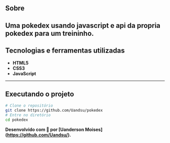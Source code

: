 ##  Sobre   
Uma pokedex usando javascript e api da propria pokedex para um treininho.
---

##  Tecnologias e ferramentas utilizadas
- **HTML5**
- **CSS3**
- **JavaScript** 

---

##  Executando o projeto

```bash
# Clone o repositório
git clone https://github.com/Uandsu/pokedex
# Entre no diretório
cd pokedex
```

**Desenvolvido com 💛 por [Uanderson Moises] (https://github.com/Uandsu/).**

